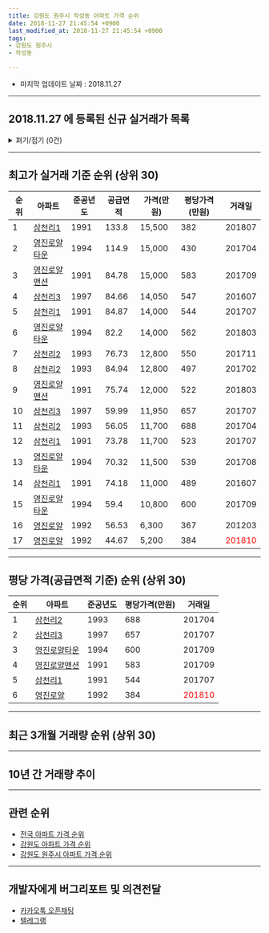 ```yaml
---
title: 강원도 원주시 학성동 아파트 가격 순위
date: 2018-11-27 21:45:54 +0900
last_modified_at: 2018-11-27 21:45:54 +0900
tags:
- 강원도 원주시
- 학성동

---
```


* 마지막 업데이트 날짜 : 2018.11.27

---

## 2018.11.27 에 등록된 신규 실거래가 목록

<details>
<summary>펴기/접기 (0건)</summary>
<div markdown="1">

|아파트|준공년도|공급면적|가격(만원)|평당가격(만원)|거래일|
|---|---|---|---|---|---|
|없음||||||


</div>
</details>

---

## 최고가 실거래 기준 순위 (상위 30)


|순위|아파트|준공년도|공급면적|가격(만원)|평당가격(만원)|거래일|
|---|---|---|---|---|---|---|
|1|[삼천리1](https://search.naver.com/search.naver?query=%EA%B0%95%EC%9B%90%EB%8F%84+%EC%9B%90%EC%A3%BC%EC%8B%9C+%ED%95%99%EC%84%B1%EB%8F%99+%EC%82%BC%EC%B2%9C%EB%A6%AC1)|1991|133.8|15,500|382|201807|
|2|[영진로얄타운](https://search.naver.com/search.naver?query=%EA%B0%95%EC%9B%90%EB%8F%84+%EC%9B%90%EC%A3%BC%EC%8B%9C+%ED%95%99%EC%84%B1%EB%8F%99+%EC%98%81%EC%A7%84%EB%A1%9C%EC%96%84%ED%83%80%EC%9A%B4)|1994|114.9|15,000|430|201704|
|3|[영진로얄맨션](https://search.naver.com/search.naver?query=%EA%B0%95%EC%9B%90%EB%8F%84+%EC%9B%90%EC%A3%BC%EC%8B%9C+%ED%95%99%EC%84%B1%EB%8F%99+%EC%98%81%EC%A7%84%EB%A1%9C%EC%96%84%EB%A7%A8%EC%85%98)|1991|84.78|15,000|583|201709|
|4|[삼천리3](https://search.naver.com/search.naver?query=%EA%B0%95%EC%9B%90%EB%8F%84+%EC%9B%90%EC%A3%BC%EC%8B%9C+%ED%95%99%EC%84%B1%EB%8F%99+%EC%82%BC%EC%B2%9C%EB%A6%AC3)|1997|84.66|14,050|547|201607|
|5|[삼천리1](https://search.naver.com/search.naver?query=%EA%B0%95%EC%9B%90%EB%8F%84+%EC%9B%90%EC%A3%BC%EC%8B%9C+%ED%95%99%EC%84%B1%EB%8F%99+%EC%82%BC%EC%B2%9C%EB%A6%AC1)|1991|84.87|14,000|544|201707|
|6|[영진로얄타운](https://search.naver.com/search.naver?query=%EA%B0%95%EC%9B%90%EB%8F%84+%EC%9B%90%EC%A3%BC%EC%8B%9C+%ED%95%99%EC%84%B1%EB%8F%99+%EC%98%81%EC%A7%84%EB%A1%9C%EC%96%84%ED%83%80%EC%9A%B4)|1994|82.2|14,000|562|201803|
|7|[삼천리2](https://search.naver.com/search.naver?query=%EA%B0%95%EC%9B%90%EB%8F%84+%EC%9B%90%EC%A3%BC%EC%8B%9C+%ED%95%99%EC%84%B1%EB%8F%99+%EC%82%BC%EC%B2%9C%EB%A6%AC2)|1993|76.73|12,800|550|201711|
|8|[삼천리2](https://search.naver.com/search.naver?query=%EA%B0%95%EC%9B%90%EB%8F%84+%EC%9B%90%EC%A3%BC%EC%8B%9C+%ED%95%99%EC%84%B1%EB%8F%99+%EC%82%BC%EC%B2%9C%EB%A6%AC2)|1993|84.94|12,800|497|201702|
|9|[영진로얄맨션](https://search.naver.com/search.naver?query=%EA%B0%95%EC%9B%90%EB%8F%84+%EC%9B%90%EC%A3%BC%EC%8B%9C+%ED%95%99%EC%84%B1%EB%8F%99+%EC%98%81%EC%A7%84%EB%A1%9C%EC%96%84%EB%A7%A8%EC%85%98)|1991|75.74|12,000|522|201803|
|10|[삼천리3](https://search.naver.com/search.naver?query=%EA%B0%95%EC%9B%90%EB%8F%84+%EC%9B%90%EC%A3%BC%EC%8B%9C+%ED%95%99%EC%84%B1%EB%8F%99+%EC%82%BC%EC%B2%9C%EB%A6%AC3)|1997|59.99|11,950|657|201707|
|11|[삼천리2](https://search.naver.com/search.naver?query=%EA%B0%95%EC%9B%90%EB%8F%84+%EC%9B%90%EC%A3%BC%EC%8B%9C+%ED%95%99%EC%84%B1%EB%8F%99+%EC%82%BC%EC%B2%9C%EB%A6%AC2)|1993|56.05|11,700|688|201704|
|12|[삼천리1](https://search.naver.com/search.naver?query=%EA%B0%95%EC%9B%90%EB%8F%84+%EC%9B%90%EC%A3%BC%EC%8B%9C+%ED%95%99%EC%84%B1%EB%8F%99+%EC%82%BC%EC%B2%9C%EB%A6%AC1)|1991|73.78|11,700|523|201707|
|13|[영진로얄타운](https://search.naver.com/search.naver?query=%EA%B0%95%EC%9B%90%EB%8F%84+%EC%9B%90%EC%A3%BC%EC%8B%9C+%ED%95%99%EC%84%B1%EB%8F%99+%EC%98%81%EC%A7%84%EB%A1%9C%EC%96%84%ED%83%80%EC%9A%B4)|1994|70.32|11,500|539|201708|
|14|[삼천리1](https://search.naver.com/search.naver?query=%EA%B0%95%EC%9B%90%EB%8F%84+%EC%9B%90%EC%A3%BC%EC%8B%9C+%ED%95%99%EC%84%B1%EB%8F%99+%EC%82%BC%EC%B2%9C%EB%A6%AC1)|1991|74.18|11,000|489|201607|
|15|[영진로얄타운](https://search.naver.com/search.naver?query=%EA%B0%95%EC%9B%90%EB%8F%84+%EC%9B%90%EC%A3%BC%EC%8B%9C+%ED%95%99%EC%84%B1%EB%8F%99+%EC%98%81%EC%A7%84%EB%A1%9C%EC%96%84%ED%83%80%EC%9A%B4)|1994|59.4|10,800|600|201709|
|16|[영진로얄](https://search.naver.com/search.naver?query=%EA%B0%95%EC%9B%90%EB%8F%84+%EC%9B%90%EC%A3%BC%EC%8B%9C+%ED%95%99%EC%84%B1%EB%8F%99+%EC%98%81%EC%A7%84%EB%A1%9C%EC%96%84)|1992|56.53|6,300|367|201203|
|17|[영진로얄](https://search.naver.com/search.naver?query=%EA%B0%95%EC%9B%90%EB%8F%84+%EC%9B%90%EC%A3%BC%EC%8B%9C+%ED%95%99%EC%84%B1%EB%8F%99+%EC%98%81%EC%A7%84%EB%A1%9C%EC%96%84)|1992|44.67|5,200|384|<span style="color:red">201810</span>|


---

## 평당 가격(공급면적 기준) 순위 (상위 30)


|순위|아파트|준공년도|평당가격(만원)|거래일|
|---|---|---|---|---|
|1|[삼천리2](https://search.naver.com/search.naver?query=%EA%B0%95%EC%9B%90%EB%8F%84+%EC%9B%90%EC%A3%BC%EC%8B%9C+%ED%95%99%EC%84%B1%EB%8F%99+%EC%82%BC%EC%B2%9C%EB%A6%AC2)|1993|688|201704|
|2|[삼천리3](https://search.naver.com/search.naver?query=%EA%B0%95%EC%9B%90%EB%8F%84+%EC%9B%90%EC%A3%BC%EC%8B%9C+%ED%95%99%EC%84%B1%EB%8F%99+%EC%82%BC%EC%B2%9C%EB%A6%AC3)|1997|657|201707|
|3|[영진로얄타운](https://search.naver.com/search.naver?query=%EA%B0%95%EC%9B%90%EB%8F%84+%EC%9B%90%EC%A3%BC%EC%8B%9C+%ED%95%99%EC%84%B1%EB%8F%99+%EC%98%81%EC%A7%84%EB%A1%9C%EC%96%84%ED%83%80%EC%9A%B4)|1994|600|201709|
|4|[영진로얄맨션](https://search.naver.com/search.naver?query=%EA%B0%95%EC%9B%90%EB%8F%84+%EC%9B%90%EC%A3%BC%EC%8B%9C+%ED%95%99%EC%84%B1%EB%8F%99+%EC%98%81%EC%A7%84%EB%A1%9C%EC%96%84%EB%A7%A8%EC%85%98)|1991|583|201709|
|5|[삼천리1](https://search.naver.com/search.naver?query=%EA%B0%95%EC%9B%90%EB%8F%84+%EC%9B%90%EC%A3%BC%EC%8B%9C+%ED%95%99%EC%84%B1%EB%8F%99+%EC%82%BC%EC%B2%9C%EB%A6%AC1)|1991|544|201707|
|6|[영진로얄](https://search.naver.com/search.naver?query=%EA%B0%95%EC%9B%90%EB%8F%84+%EC%9B%90%EC%A3%BC%EC%8B%9C+%ED%95%99%EC%84%B1%EB%8F%99+%EC%98%81%EC%A7%84%EB%A1%9C%EC%96%84)|1992|384|<span style="color:red">201810</span>|


---

## 최근 3개월 거래량 순위 (상위 30)


<div style="width:100%;">
    <canvas id="deal_count_ranking" height="52"></canvas>
</div>


<script>
new Chart(document.getElementById("deal_count_ranking"), {
    type: 'horizontalBar',
    data: {
        labels: ['삼천리2', '삼천리3', '삼천리1', '영진로얄'],
        datasets: [{
            label: '실거래 수',
            data: [3, 3, 2, 1],
            borderColor: "rgba(255, 0, 128, 1)",
            backgroundColor: "rgba(255, 0, 128, 0.5)",
            fill: false,
        }]
    },
    options: {
        responsive: true,
        title: {
            display: true,
            text: '최근 3개월 거래량 순위'
        },
        tooltips: {
            mode: 'index',
            intersect: false,
            callbacks: {
                title: function(tooltipItems, data) {
                    return "실거래 수:";
                },
                label: function(tooltipItem, data) {
                    return data.labels[tooltipItem.index] + ": " + tooltipItem.xLabel;
                }
            }
        },
        hover: {
            mode: 'nearest',
            intersect: true
        },
        scales: {
            xAxes: [{
                display: true,
                scaleLabel: {
                    display: true,
                    labelString: '실거래 수'
                },
                ticks: {
                    suggestedMin: 0,
                }
            }],
            yAxes: [{
                display: true,
                ticks: {
                    autoSkip: false,
                    callback: function(value, index, values) {
                        if (value.length > 10)
                            return value.substr(0, 8) + "...";
                        else
                            return value;
                    }
                },
                scaleLabel: {
                    display: false,
                }
            }]
        }
    }
});

</script>


---

## 10년 간 거래량 추이


<div style="width:100%;">
    <canvas id="deal_progress" height="300"></canvas>
</div>

<script>
new Chart(document.getElementById("deal_progress"), {
    type: 'line',
    data: {
        labels: ['200811','200812','200901','200902','200903','200904','200905','200906','200907','200908','200909','200910','200911','200912','201001','201002','201003','201004','201005','201006','201007','201008','201009','201010','201011','201012','201101','201102','201103','201104','201105','201106','201107','201108','201109','201110','201111','201112','201201','201202','201203','201204','201205','201206','201207','201208','201209','201210','201211','201212','201301','201302','201303','201304','201305','201306','201307','201308','201309','201310','201311','201312','201401','201402','201403','201404','201405','201406','201407','201408','201409','201410','201411','201412','201501','201502','201503','201504','201505','201506','201507','201508','201509','201510','201511','201512','201601','201602','201603','201604','201605','201606','201607','201608','201609','201610','201611','201612','201701','201702','201703','201704','201705','201706','201707','201708','201709','201710','201711','201712','201801','201802','201803','201804','201805','201806','201807','201808','201809','201810','201811'],
        datasets: [{
            label: '실거래 수',
            pointRadius: 1,
            data: [0, 2, 2, 4, 2, 4, 5, 12, 3, 4, 6, 9, 1, 2, 3, 4, 13, 9, 5, 2, 3, 1, 5, 4, 3, 4, 7, 9, 4, 14, 9, 6, 16, 10, 12, 11, 2, 6, 4, 6, 7, 5, 5, 5, 5, 3, 8, 4, 4, 4, 3, 7, 5, 5, 5, 7, 4, 7, 8, 7, 3, 3, 3, 13, 6, 6, 7, 10, 7, 7, 8, 7, 2, 4, 5, 4, 10, 6, 9, 4, 11, 3, 7, 10, 9, 5, 4, 4, 7, 5, 3, 9, 9, 4, 9, 6, 2, 3, 2, 7, 4, 7, 6, 2, 9, 7, 3, 3, 2, 2, 2, 3, 4, 2, 3, 3, 3, 3, 4, 5, 0],
            borderColor: "rgba(255, 201, 14, 1)",
            backgroundColor: "rgba(255, 201, 14, 0.5)",
            fill: true,
        }]
    },
    options: {
        responsive: true,
        title: {
            display: true,
            text: '10년간 거래량 추이'
        },
        tooltips: {
            mode: 'index',
            intersect: false,
        },
        hover: {
            mode: 'nearest',
            intersect: true
        },
        scales: {
            xAxes: [{
                display: true,
                scaleLabel: {
                    display: true,
                    labelString: '년/월'
                }
            }],
            yAxes: [{
                display: true,
                ticks: {
                    suggestedMin: 0,
                },
                scaleLabel: {
                    display: true,
                    labelString: '실거래 수'
                }
            }]
        }
    }
});

</script>


---

## 관련 순위

- [전국 아파트 가격 순위](https://inasie.github.io/apt-ranking/전국)
- [강원도 아파트 가격 순위](https://inasie.github.io/apt-ranking/강원도)
- [강원도 원주시 아파트 가격 순위](https://inasie.github.io/apt-ranking/강원도-원주시)


---

## 개발자에게 버그리포트 및 의견전달

- [카카오톡 오픈채팅](https://open.kakao.com/o/gLJUAP4)
- [텔레그램](https://t.me/inasie)

